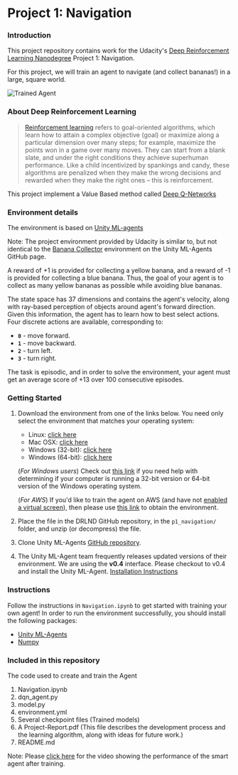[//]: # "Image References"

[image1]: https://user-images.githubusercontent.com/10624937/42135619-d90f2f28-7d12-11e8-8823-82b970a54d7e.gif "Trained Agent"

# Project 1: Navigation

### Introduction

This project repository contains work for the Udacity's [Deep Reinforcement Learning Nanodegree](https://www.udacity.com/course/deep-reinforcement-learning-nanodegree--nd893) Project 1: Navigation.

For this project, we will train an agent to navigate (and collect bananas!) in a large, square world.  

![Trained Agent][image1]



### About Deep Reinforcement Learning

> [Reinforcement learning](https://skymind.ai/wiki/deep-reinforcement-learning) refers to goal-oriented algorithms, which learn how to attain a complex objective (goal) or maximize along a particular dimension over many steps; for example, maximize the points won in a game over many moves. They can start from a blank slate, and under the right conditions they achieve superhuman performance. Like a child incentivized by spankings and candy, these algorithms are penalized when they make the wrong decisions and rewarded when they make the right ones – this is reinforcement.


This project implement a Value Based method called [Deep Q-Networks](https://deepmind.com/research/dqn/)


### Environment details

The environment is based on [Unity ML-agents](https://github.com/Unity-Technologies/ml-agents)

Note: The project environment provided by Udacity is similar to, but not identical to the [Banana Collector](https://github.com/Unity-Technologies/ml-agents/blob/master/docs/Learning-Environment-Examples.md#banana-collector) environment on the Unity ML-Agents GitHub page.

A reward of +1 is provided for collecting a yellow banana, and a reward of -1 is provided for collecting a blue banana.  Thus, the goal of your agent is to collect as many yellow bananas as possible while avoiding blue bananas.  

The state space has 37 dimensions and contains the agent's velocity, along with ray-based perception of objects around agent's forward direction.  Given this information, the agent has to learn how to best select actions.  Four discrete actions are available, corresponding to:
- **`0`** - move forward.
- **`1`** - move backward.
- **`2`** - turn left.
- **`3`** - turn right.

The task is episodic, and in order to solve the environment, your agent must get an average score of +13 over 100 consecutive episodes.

### Getting Started

1. Download the environment from one of the links below.  You need only select the environment that matches your operating system:
    - Linux: [click here](https://s3-us-west-1.amazonaws.com/udacity-drlnd/P1/Banana/Banana_Linux.zip)
    - Mac OSX: [click here](https://s3-us-west-1.amazonaws.com/udacity-drlnd/P1/Banana/Banana.app.zip)
    - Windows (32-bit): [click here](https://s3-us-west-1.amazonaws.com/udacity-drlnd/P1/Banana/Banana_Windows_x86.zip)
    - Windows (64-bit): [click here](https://s3-us-west-1.amazonaws.com/udacity-drlnd/P1/Banana/Banana_Windows_x86_64.zip)

    (_For Windows users_) Check out [this link](https://support.microsoft.com/en-us/help/827218/how-to-determine-whether-a-computer-is-running-a-32-bit-version-or-64) if you need help with determining if your computer is running a 32-bit version or 64-bit version of the Windows operating system.

    (_For AWS_) If you'd like to train the agent on AWS (and have not [enabled a virtual screen](https://github.com/Unity-Technologies/ml-agents/blob/master/docs/Training-on-Amazon-Web-Service.md)), then please use [this link](https://s3-us-west-1.amazonaws.com/udacity-drlnd/P1/Banana/Banana_Linux_NoVis.zip) to obtain the environment.

2. Place the file in the DRLND GitHub repository, in the `p1_navigation/` folder, and unzip (or decompress) the file. 

3. Clone Unity ML-Agents [GitHub repository](https://github.com/Unity-Technologies/ml-agents).

4. The Unity ML-Agent team frequently releases updated versions of their environment. We are using the **v0.4** interface. Please checkout to v0.4 and install the Unity ML-Agent. [Installation Instructions](https://github.com/Unity-Technologies/ml-agents/blob/0.4.0b/docs/Installation.md)


### Instructions

Follow the instructions in `Navigation.ipynb` to get started with training your own agent! In order to run the environment successfully, you should install the following packages:
* [Unity ML-Agents](https://github.com/Unity-Technologies/ml-agents/blob/master/docs/Installation.md)
* [Numpy](https://numpy.org/)


### Included in this repository

The code used to create and train the Agent

1. Navigation.ipynb
2. dqn_agent.py
3. model.py
4. environment.yml
5. Several checkpoint files (Trained models)
6. A Project-Report.pdf 
(This file describes the development process and the learning algorithm, along with ideas for future work.)
7. README.md 

Note: Please [click here](https://www.dropbox.com/s/0tor0ez9alyqyvs/final%20agent.mp4?dl=0) for the video showing the performance of the smart agent after training.
